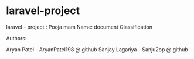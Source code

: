 # laravel-project

laravel - project : Pooja mam
Name: document Classification

Authors:

Aryan Patel - AryanPatel198 @ github
Sanjay Lagariya - Sanju2op @ github
